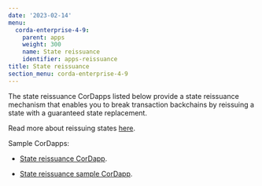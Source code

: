 ```yaml
---
date: '2023-02-14'
menu:
  corda-enterprise-4-9:
    parent: apps
    weight: 300
    name: State reissuance
    identifier: apps-reissuance
title: State reissuance
section_menu: corda-enterprise-4-9
---
```


The state reissuance CorDapps listed below provide a state reissuance mechanism that enables you to break transaction backchains by reissuing a state with a guaranteed state replacement.

Read more about reissuing states [here](../../../community/reissuing-states.md).

Sample CorDapps:

* [State reissuance CorDapp](https://github.com/corda/reissue-cordapp).

* [State reissuance sample CorDapp](https://github.com/corda/reissue-sample-cordapp).
